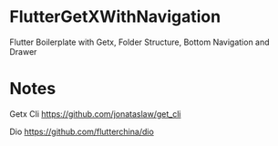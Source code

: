 # FlutterGetXWithNavigation
Flutter Boilerplate with Getx, Folder Structure, Bottom Navigation and Drawer

# Notes

Getx Cli
https://github.com/jonataslaw/get_cli

Dio
https://github.com/flutterchina/dio

